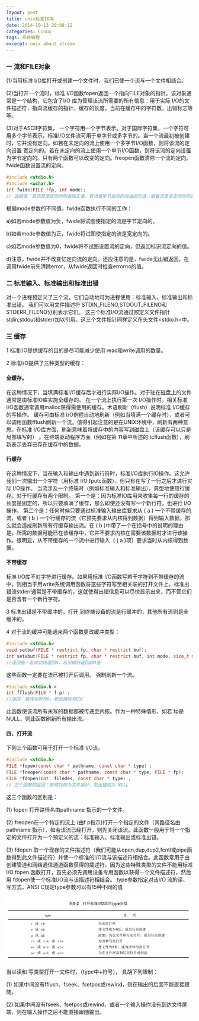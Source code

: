 ```yaml
---
layout: post
title: unix标准IO库
date: 2014-10-13 20:08:12
categories: Linux
tags: 系统编程
excerpt: unix about stream 
---
```


### 一 流和FILE对象
(1)当用标准 I/O库打开或创建一个文件时，我们已使一个流与一个文件相结合。

(2)当打开一个流时，标准 I/O函数fopen返回一个指向FILE对象的指针。该对象通常是一个结构，它包含了I/O 库为管理该流所需要的所有信息：用于实际 I/O的文件描述符，指向流缓存的指针，缓存的长度，当前在缓存中的字符数，出错标志等等。

(3)对于ASCII字符集， 一个字符用一个字节表示。对于国际字符集，一个字符可用多个字节表示。标准I/O文件流可用于单字节或多字节的。当一个流最初被创建时，它并没有定向。如若在未定向的流上使用一个多字节I/O函数，则将该流的定向设置 宽定向的。若在未定向的流上使用一个单节I/O函数，则将该流的定向设置为字节定向的。只有两个函数可以改变的定向。freopen函数清除一个流的定向。fwide函数设置流的定向。

```c
#include <stdio.h>
#include <wchar.h>
int fwide(FILE *fp, int mode);
// 返回值：若流是宽定向的则返回正值，若流是字节定向的则返回负值，或者流是未定向的则返回0
```

根据mode参数的不同值，fwide函数执行不同的工作：

a)如若mode参数值为负，fwide将试图使指定的流是字节定向的。

b)如若mode参数值为正，fwide将试图使指定的流是宽定向的。

c)如若mode参数值为0，fwide将不试图设置流的定向，但返回标识流定向的值。

d)注意，fwide并不改变忆定向流的定向。还应注意的是，fwide无出错返回。在调用fwide前先清除error，从fwide返回时检查errorno的值。

### 二 标准输入、标准输出和标准出错

对一个进程预定义了三个流，它们自动地可为进程使用：标准输入、标准输出和标准出错。
我们可以用文件描述符 STDIN_FILENO,STDOUT_FILENO和STDERR_FILENO分别表示它们。
这三个标准I/O流通过预定义文件指针 stdin,stdout和stderr加以引用。这三个文件指针同样定义在头文件<stdio.h>中。

### 三 缓存

1 标准I/O提供缓存的目的是尽可能减少使用 read和write调用的数量。

2 标准I/O提供了三种类型的缓存：

#### 全缓存。

在这种情况下，当填满标准I/O缓存后才进行实际I/O操作。对于驻在磁盘上的文件通常是由标准IO库实施全缓存的。
在一个流上执行第一次 I/O操作时，相关标准I/O函数通常调用malloc获得需使用的缓存。术语刷新（flush）说明标准 I/O缓存的写操作。
缓存可由标准 I/O例程自动地刷新（例如当填满一个缓存时），或者可以调用函数fflush刷新一个流。值得引起注意的是在UNIX环境中，刷新有两种意思。在标准 I/O库方面，刷新意味着将缓存中的内容写到磁盘上（该缓存可以只是局部填写的） 。在终端驱动程序方面（例如在第 11章中所述的 tcflush函数），刷新表示丢弃已存在缓存中的数据。

#### 行缓存

在这种情况下，当在输入和输出中遇到新行符时，标准I/O库执行IO操作。这允许我们一次输出一个字符（用标准 I/O fputc函数），但只有在写了一行之后才进行实际 I/O操作。
当流涉及一个终端时（例如标准输入和标准输出），典型地使用行缓存。对于行缓存有两个限制。
第一个是：因为标准IO库用来收集每一行的缓存的长度是固定的，所以只要填满了缓存，那么即使还没有写一个新行符，也进行 I/O操作。
第二个是：任何时候只要通过标准输入输出库要求从 ( a ) 一个不带缓存的流，或者 ( b ) 一个行缓存的流（它预先要求从内核得到数据）得到输入数据，那么就会造成刷新所有行缓存输出流。在 ( b )中带了一个在括号中的说明的理由是，所需的数据可能已在该缓存中，它并不要求内核在需要该数据时才进行该操作。很明显，从不带缓存的一个流中进行输入（ ( a )项）要求当时从内核得到数据。
 
####  不带缓存

标准 I/O库不对字符进行缓存。如果用标准 I/O函数写若干字符到不带缓存的流中，则相当于用write系统调用函数将这些字符写至相关联的打开文件上。标准出错流stderr通常是不带缓存的，这就使得出错信息可以尽快显示出来，而不管它们是否含有一个新行字符。

3 标准出错是不带缓冲的，打开 到终端设备的流是行缓冲的，其他所有流则是全缓冲的。

4 对于流的缓冲可能通来两个函数更改缓冲类型：

```c
#include <stdio.h>
void setbuf(FILE * restrict fp, char * restrict buf);
int setvbut(FILE * restrict fp, char * restrict buf, int mode, size_t size);
//返回值：若成功则返回0，若出错则返回非0值
```

这些函数一定要在流已被打开后调用。
强制刷新一个流。

```c
#include <stdio.h >
int fflush(FILE * f p) ;
//返回：若成功则为0，若出错则为EOF
```

此函数使该流所有未写的数据都被传递至内核。作为一种特殊情形，如若 fp是NULL，则此函数刷新所有输出流。

#### 四、打开流

下列三个函数可用于打开一个标准 I/O流。

```c
#include <stdio.h>
FILE *fopen(const char * pathname, const char * type) ;
FILE *freopen(const char * pathname, const char * type, FILE * fp);
FILE *fdopen(int  filedes, const char * type) ;
// 三个函数的返回：若成功则为文件指针，若出错则为 NULL
```

这三个函数的区别是：

(1) fopen 打开路径名由pathname 指示的一个文件。

(2) freopen在一个特定的流上 (由f p指示)打开一个指定的文件（其路径名由pathname  指示），如若该流已经打开，则先关闭该流。此函数一般用于将一个指定的文件打开为一个预定义的流：标准输入、标准输出或标准出错。

(3) fdopen 取一个现存的文件描述符（我们可能从open,dup,dup2,fcntl或pipe函数得到此文件描述符）并使一个标准的I/O流与该描述符相结合。此函数常用于由创建管道和网络通信通道函数获得的插述符。因为这些特殊类型的文件不能用标准 I/O fopen 函数打开，首先必须先调用设备专用函数以获得一个文件描述符，然后用 fdopen使一个标准I/O流与该描述符相结合。
type参数指定对该I/O 流的读、写方式，ANSI C规定type参数可以有15种不同的值

![](/assets/linux/linux-io-stream-1.png) 

当以读和 写类型打开一文件时，（type中+符号）， 具胡下列限制：

(1) 如果中间没有fflush、fseek、fsetpos或rewind，则在输出的后面不能直接跟随。

(2) 如果中间没有fseek、fsetpos或rewind，或者一个输入操作没有到达文件尾端，则在输入操作之后不能直接跟随输出。

